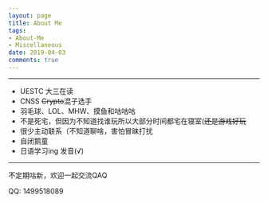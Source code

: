 ```yaml
---
layout: page
title: About Me
tags: 
- About-Me
- Miscellaneous
date: 2019-04-03
comments: true
---
```


---

* UESTC 大三在读
* CNSS ~~Crypto~~混子选手
* 羽毛球、LOL、MHW、摸鱼和咕咕咕
* 不是死宅，但因为不知道找谁玩所以大部分时间都宅在寝室(~~还是游戏好玩~~
* 很少主动联系（不知道聊啥，害怕冒昧打扰
* 自闭鹅童
* 日语学习ing 发音(√)

---

不定期咕新，欢迎一起交流QAQ

QQ: 1499518089
